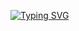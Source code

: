 [![Typing SVG](https://readme-typing-svg.demolab.com?font=Fira+Code&size=25&duration=4000&pause=500&vCenter=true&width=435&lines=Hi%2C+I'm+Niranjan+Dangi;What+if+you+fly%3F+)](https://git.io/typing-svg)
<!-- ## 📊 GitHub Stats  
//![Niranjand0's Stats](https://github-readme-stats.vercel.app/api?username=Niranjand0&theme=vue-dark&show_icons=true&hide_border=true&count_private=true)
